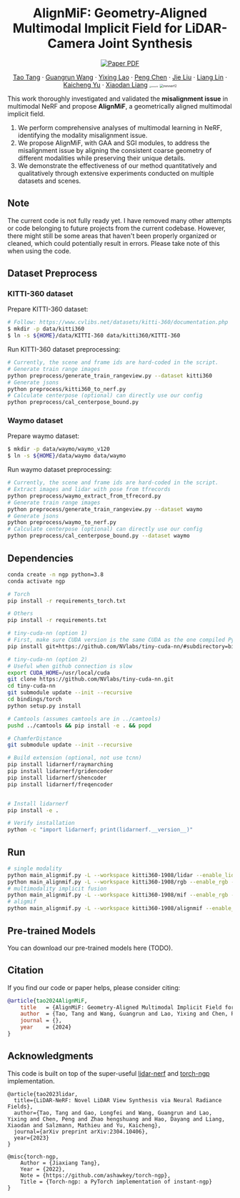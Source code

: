 <h1 align="center">AlignMiF: Geometry-Aligned Multimodal Implicit Field for LiDAR-Camera Joint Synthesis</h1>
<p align="center">
   <a href="https://arxiv.org/abs/2304.10406">
      <img src='https://img.shields.io/badge/paper-pdf-green?style=for-the-badge' alt='Paper PDF'></a>
</p>
<p align="center">
   <a href="https://scholar.google.com.hk/citations?user=1ltylFwAAAAJ&hl=zh-CN&oi=sra">Tao Tang</a>
   ·
   <a href="https://wanggrun.github.io/">Guangrun Wang</a>
   ·
   <a href="https://scholar.google.com/citations?user=2w9VSWIAAAAJ&hl=en">Yixing Lao</a>
   ·
   <a href="https://damo.alibaba.com/labs/intelligent-transportation">Peng Chen</a>
   ·
   <a href="">Jie Liu</a>
    ·
   <a href="https://www.sysu-hcp.net/faculty/lianglin.html">Liang Lin</a>
   ·
   <a href="https://scholar.google.com.hk/citations?user=Jtmq_m0AAAAJ&hl=zh-CN&oi=sra">Kaicheng Yu</a>
   ·
   <a href="https://scholar.google.com/citations?user=voxznZAAAAAJ">Xiaodan Liang</a>

<img src="/Users/tang/Desktop/teaser_s4.png" alt="mmnerf2" style="zoom: 25%;" />

<img src="/Users/tang/Desktop/mmnerf2.png" alt="mmnerf2" style="zoom: 50%;" />

This work thoroughly investigated and validated the **misalignment issue** in multimodal NeRF and propose **AlignMiF**, a geometrically aligned multimodal implicit field.

1. We perform comprehensive analyses of multimodal learning in NeRF, identifying the modality misalignment issue.
2. We propose AlignMiF, with GAA and SGI modules, to address the misalignment issue by aligning the consistent coarse geometry of different modalities while preserving their unique details.
3. We demonstrate the effectiveness of our method quantitatively and qualitatively through extensive experiments conducted on multiple datasets and scenes.



## Note

The current code is not fully ready yet. I have removed many other attempts or code belonging to future projects from the current codebase. However, there might still be some areas that haven't been properly organized or cleaned, which could potentially result in errors. Please take note of this when using the code.



## Dataset Preprocess

### KITTI-360 dataset

Prepare KITTI-360 dataset:

```bash
# Follow: https://www.cvlibs.net/datasets/kitti-360/documentation.php
$ mkdir -p data/kitti360
$ ln -s ${HOME}/data/KITTI-360 data/kitti360/KITTI-360
```

Run KITTI-360 dataset preprocessing:

```bash
# Currently, the scene and frame ids are hard-coded in the script.
# Generate train range images
python preprocess/generate_train_rangeview.py --dataset kitti360
# Generate jsons
python preprocess/kitti360_to_nerf.py
# Calculate centerpose (optional) can directly use our config
python preprocess/cal_centerpose_bound.py
```

### Waymo dataset

Prepare waymo dataset:

```bash
$ mkdir -p data/waymo/waymo_v120
$ ln -s ${HOME}/data/waymo data/waymo
```

Run waymo dataset preprocessing:

```bash
# Currently, the scene and frame ids are hard-coded in the script.
# Extract images and lidar with pose from tfrecords
python preprocess/waymo_extract_from_tfrecord.py
# Generate train range images
python preprocess/generate_train_rangeview.py --dataset waymo
# Generate jsons
python preprocess/waymo_to_nerf.py
# Calculate centerpose (optional) can directly use our config
python preprocess/cal_centerpose_bound.py --dataset waymo
```



## Dependencies

```bash
conda create -n ngp python=3.8
conda activate ngp

# Torch
pip install -r requirements_torch.txt

# Others
pip install -r requirements.txt

# tiny-cuda-nn (option 1)
# First, make sure CUDA version is the same CUDA as the one compiled PyTorch
pip install git+https://github.com/NVlabs/tiny-cuda-nn/#subdirectory=bindings/torch

# tiny-cuda-nn (option 2)
# Useful when github connection is slow
export CUDA_HOME=/usr/local/cuda
git clone https://github.com/NVlabs/tiny-cuda-nn.git
cd tiny-cuda-nn
git submodule update --init --recursive
cd bindings/torch
python setup.py install

# Camtools (assumes camtools are in ../camtools)
pushd ../camtools && pip install -e . && popd

# ChamferDistance
git submodule update --init --recursive

# Build extension (optional, not use tcnn)
pip install lidarnerf/raymarching
pip install lidarnerf/gridencoder
pip install lidarnerf/shencoder
pip install lidarnerf/freqencoder


# Install lidarnerf
pip install -e .

# Verify installation
python -c "import lidarnerf; print(lidarnerf.__version__)"
```



## Run

```bash
# single modality
python main_alignmif.py -L --workspace kitti360-1908/lidar --enable_lidar --config configs/kitti360_1908.txt
python main_alignmif.py -L --workspace kitti360-1908/rgb --enable_rgb --config configs/kitti360_1908.txt
# multimodality implicit fusion
python main_alignmif.py -L --workspace kitti360-1908/mif --enable_rgb --enable_lidar --config configs/kitti360_1908.txt --network mif
# aligmif 
python main_alignmif.py -L --workspace kitti360-1908/alignmif --enable_lidar --enable_rgb --config configs/kitti360_1908.txt --ckpt kitti360-1908/lidar/checkpoints/alignmif_ep0500.pth --activate_levels 8 --network alignmif

```



## Pre-trained Models

You can download our pre-trained models here (TODO).



## Citation

If you find our code or paper helps, please consider citing:

```bibtex
@article{tao2024AlignMiF,
    title   = {AlignMiF: Geometry-Aligned Multimodal Implicit Field for LiDAR-Camera Joint Synthesis},
    author  = {Tao, Tang and Wang, Guangrun and Lao, Yixing and Chen, Peng and Liu, Jie and Lin, Liang and Yu, Kaicheng and Liang, Xiaodan}
    journal = {},
    year    = {2024}
}
```



## Acknowledgments

This code is built on top of the super-useful [lidar-nerf](https://github.com/tangtaogo/lidar-nerf)  and [torch-ngp](https://github.com/ashawkey/torch-ngp) implementation.

```
@article{tao2023lidar,
  title={LiDAR-NeRF: Novel LiDAR View Synthesis via Neural Radiance Fields},
  author={Tao, Tang and Gao, Longfei and Wang, Guangrun and Lao, Yixing and Chen, Peng and Zhao hengshuang and Hao, Dayang and Liang, Xiaodan and Salzmann, Mathieu and Yu, Kaicheng},
  journal={arXiv preprint arXiv:2304.10406},
  year={2023}
}
```

```
@misc{torch-ngp,
    Author = {Jiaxiang Tang},
    Year = {2022},
    Note = {https://github.com/ashawkey/torch-ngp},
    Title = {Torch-ngp: a PyTorch implementation of instant-ngp}
}
```
